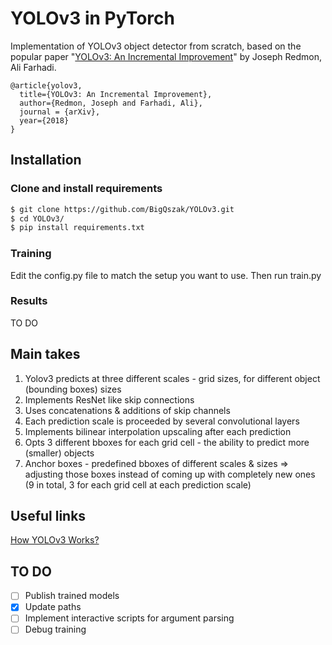 # YOLOv3 in PyTorch
Implementation of YOLOv3 object detector from scratch, based on the popular paper "[YOLOv3: An Incremental Improvement](https://arxiv.org/abs/1804.02767)" by Joseph Redmon, Ali Farhadi.
```
@article{yolov3,
  title={YOLOv3: An Incremental Improvement},
  author={Redmon, Joseph and Farhadi, Ali},
  journal = {arXiv},
  year={2018}
}
```

## Installation

### Clone and install requirements
```bash
$ git clone https://github.com/BigQszak/YOLOv3.git
$ cd YOLOv3/
$ pip install requirements.txt
```

### Training
Edit the config.py file to match the setup you want to use. 
Then run train.py

### Results
TO DO

## Main takes
1. Yolov3 predicts at three different scales - grid sizes, for different object (bounding boxes) sizes
2. Implements ResNet like skip connections
3. Uses concatenations & additions of skip channels
4. Each prediction scale is proceeded by several convolutional layers
5. Implements bilinear interpolation upscaling after each prediction
6. Opts 3 different bboxes for each grid cell - the ability to predict more (smaller) objects
7. Anchor boxes - predefined bboxes of different scales & sizes => adjusting those boxes instead of coming up with completely new ones 
    (9 in total, 3 for each grid cell at each prediction scale)

## Useful links
[How YOLOv3 Works?](https://www.youtube.com/watch?v=MKF1NHGgFfk&list=WL&index=42&t=778s)

## TO DO
- [ ] Publish trained models
- [x] Update paths 
- [ ] Implement interactive scripts for argument parsing
- [ ] Debug training
